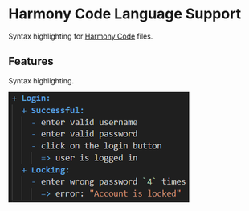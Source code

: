 # Harmony Code Language Support

Syntax highlighting for [Harmony Code](https://github.com/harmony-ac/code) files.

## Features

Syntax highlighting.

![syntax highlighting](images/screenshot.png)
